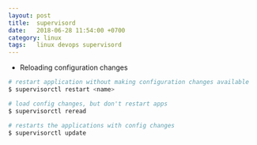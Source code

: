 ```yaml
---
layout: post
title:  supervisord
date:   2018-06-28 11:54:00 +0700
category: linux
tags:   linux devops supervisord
---
```


+ Reloading configuration changes

```sh
# restart application without making configuration changes available
$ supervisorctl restart <name>

# load config changes, but don't restart apps
$ supervisorctl reread

# restarts the applications with config changes
$ supervisorctl update
```
